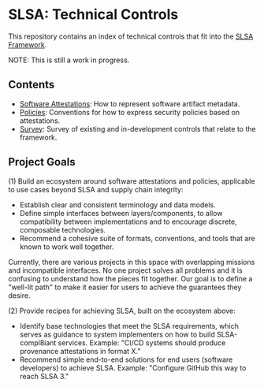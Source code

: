 # SLSA: Technical Controls

This repository contains an index of technical controls that fit into the
[SLSA Framework](https://github.com/SLSA-Framework/levels).

NOTE: This is still a work in progress.

## Contents

*   [Software Attestations](attestations.md): How to represent software artifact
    metadata.
*   [Policies](policy.md): Conventions for how to express security policies
    based on attestations.
*   [Survey](survey.md): Survey of existing and in-development controls that
    relate to the framework.

## Project Goals

(1) Build an ecosystem around software attestations and policies, applicable to
use cases beyond SLSA and supply chain integrity:

*   Establish clear and consistent terminology and data models.
*   Define simple interfaces between layers/components, to allow
    compatibility between implementations and to encourage discrete,
    composable technologies.
*   Recommend a cohesive suite of formats, conventions, and tools that are
    known to work well together.

Currently, there are various projects in this space with overlapping missions
and incompatible interfaces. No one project solves all problems and it is
confusing to understand how the pieces fit together. Our goal is to define a
"well-lit path" to make it easier for users to achieve the guarantees they
desire.

(2) Provide recipes for achieving SLSA, built on the ecosystem above:

*   Identify base technologies that meet the SLSA requirements, which serves as
    guidance to system implementers on how to build SLSA-compl8iant services.
    Example: "CI/CD systems should produce provenance attestations in format X."
*   Recommend simple end-to-end solutions for end users (software developers) to
    achieve SLSA. Example: "Configure GitHub this way to reach SLSA 3."
